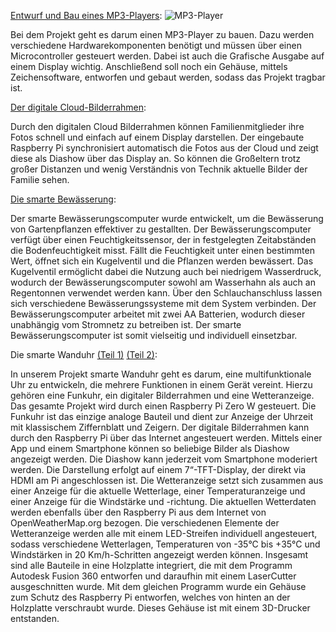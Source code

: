 
[Entwurf und Bau eines MP3-Players](https://wp.uni-oldenburg.de/physical-computing-und-digital-fabrication-im-informatikunterricht-wise20192020-mwortmann/):
![MP3-Player](<img src="https://github.com/favicon.ico" width="48">)


Bei dem Projekt geht es darum einen MP3-Player zu bauen. Dazu werden verschiedene Hardwarekomponenten benötigt und müssen über einen Microcontroller gesteuert werden. Dabei ist auch die Grafische Ausgabe auf einem Display wichtig. Anschließend soll noch ein Gehäuse, mittels Zeichensoftware, entworfen und gebaut werden, sodass das Projekt tragbar ist.

[Der digitale Cloud-Bilderrahmen](https://wp.uni-oldenburg.de/physical-computing-und-digital-fabrication-im-informatikunterricht-wise20192020-dstegemann/):

Durch den digitalen Cloud Bilderrahmen können Familienmitglieder ihre Fotos schnell und einfach auf einem Display darstellen. Der eingebaute Raspberry Pi synchronisiert automatisch die Fotos aus der Cloud und zeigt diese als Diashow über das Display an. So können die Großeltern trotz großer Distanzen und wenig Verständnis von Technik aktuelle Bilder der Familie sehen.

[Die smarte Bewässerung](https://wp.uni-oldenburg.de/physical-computing-und-digital-fabrication-im-informatikunterricht-wise20192020-gschlaefke/):

Der smarte Bewässerungscomputer wurde entwickelt, um die Bewässerung von Gartenpflanzen effektiver zu gestallten. Der Bewässerungscomputer verfügt über einen Feuchtigkeitssensor, der in festgelegten Zeitabständen die Bodenfeuchtigkeit misst. Fällt die Feuchtigkeit unter einen bestimmten Wert, öffnet sich ein Kugelventil und die Pflanzen werden bewässert. Das Kugelventil ermöglicht dabei die Nutzung auch bei niedrigem Wasserdruck, wodurch der Bewässerungscomputer sowohl am Wasserhahn als auch an Regentonnen verwendet werden kann. Über den Schlauchanschluss lassen sich verschiedene Bewässerungssysteme mit dem System verbinden. Der Bewässerungscomputer arbeitet mit zwei AA Batterien, wodurch dieser unabhängig vom Stromnetz zu betreiben ist. Der smarte Bewässerungscomputer ist somit vielseitig und individuell einsetzbar.

Die smarte Wanduhr [(Teil 1)](https://wp.uni-oldenburg.de/physical-computing-und-digital-fabrication-im-informatikunterricht-wise20192020-dstalhut/)
[(Teil 2)](https://wp.uni-oldenburg.de/physical-computing-und-digital-fabrication-im-informatikunterricht-wise20192020-hwilgen/):

In unserem Projekt smarte Wanduhr geht es darum, eine multifunktionale Uhr zu entwickeln, die mehrere Funktionen in einem Gerät vereint. Hierzu gehören eine Funkuhr, ein digitaler Bilderrahmen und eine Wetteranzeige. Das gesamte Projekt wird durch einen Raspberry Pi Zero W gesteuert.
Die Funkuhr ist das einzige analoge Bauteil und dient zur Anzeige der Uhrzeit mit klassischem Ziffernblatt und Zeigern. Der digitale Bilderrahmen kann durch den Raspberry Pi über das Internet angesteuert werden. Mittels einer App und einem Smartphone können so beliebige Bilder als Diashow angezeigt werden. Die Diashow kann jederzeit vom Smartphone moderiert werden. Die Darstellung erfolgt auf einem 7“-TFT-Display, der direkt via HDMI am Pi angeschlossen ist.
Die Wetteranzeige setzt sich zusammen aus einer Anzeige für die aktuelle Wetterlage, einer Temperaturanzeige und einer Anzeige für die Windstärke und -richtung. Die aktuellen Wetterdaten werden ebenfalls über den Raspberry Pi aus dem Internet von OpenWeatherMap.org bezogen. Die verschiedenen Elemente der Wetteranzeige werden alle mit einem LED-Streifen individuell angesteuert, sodass verschiedene Wetterlagen, Temperaturen von -35°C bis +35°C und Windstärken in 20 Km/h-Schritten angezeigt werden können.
Insgesamt sind alle Bauteile in eine Holzplatte integriert, die mit dem Programm Autodesk Fusion 360 entworfen und daraufhin mit einem LaserCutter ausgeschnitten wurde. Mit dem gleichen Programm wurde ein Gehäuse zum Schutz des Raspberry Pi entworfen, welches von hinten an der Holzplatte verschraubt wurde. Dieses Gehäuse ist mit einem 3D-Drucker entstanden.